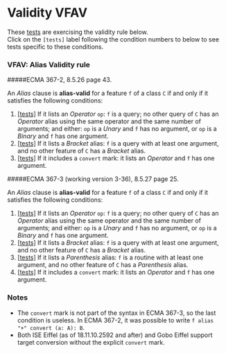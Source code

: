 # Validity VFAV

These [tests](.) are exercising the validity rule below.</br>
Click on the `[tests]` label following the condition numbers to below to see tests specific to these conditions.

### VFAV: Alias Validity rule

#####ECMA 367-2, 8.5.26 page 43.

An *Alias* clause is **alias-valid** for a feature `f` of a class `C` if and only if it satisfies the following conditions:

1. [\[tests\]](../vfav1) If it lists an *Operator* `op`: `f` is a query; no other query of `C` has an *Operator* alias using the same operator and the same number of arguments; and either: `op` is a *Unary* and `f` has no argument, or `op` is a *Binary* and `f` has one argument.
2. [\[tests\]](../vfav2) If it lists a *Bracket* alias: `f` is a query with at least one argument, and no other feature of `C` has a *Bracket* alias.
3. [\[tests\]](../vfav4) If it includes a `convert` mark: it lists an *Operator* and `f` has one argument.

#####ECMA 367-3 (working version 3-36), 8.5.27 page 25.

An *Alias* clause is **alias-valid** for a feature `f` of a class `C` if and only if it satisfies the following
conditions:

1. [\[tests\]](../vfav1) If it lists an *Operator* `op`: `f` is a query; no other query of `C` has an *Operator* alias using the same operator and the same number of arguments; and either: `op` is a *Unary* and `f` has no argument, or `op` is a *Binary* and `f` has one argument.
2. [\[tests\]](../vfav2) If it lists a *Bracket* alias: `f` is a query with at least one argument, and no other feature of `C` has a *Bracket* alias.
3. [\[tests\]](../vfav3) If it lists a *Parenthesis* alias: `f` is a routine with at least one argument, and no other feature of `C` has a *Parenthesis* alias.
4. [\[tests\]](../vfav4) If it includes a `convert` mark: it lists an *Operator* and `f` has one argument.

### Notes

* The `convert` mark is not part of the syntax in ECMA 367-3, so the last condition is useless. In ECMA 367-2, it was possible to write `f alias "+" convert (a: A): B`.
* Both ISE Eiffel (as of 18.11.10.2592 and after) and Gobo Eiffel support target conversion without the explicit `convert` mark.
